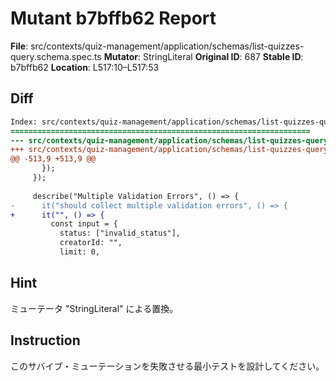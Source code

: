 # Mutant b7bffb62 Report

**File**: src/contexts/quiz-management/application/schemas/list-quizzes-query.schema.spec.ts
**Mutator**: StringLiteral
**Original ID**: 687
**Stable ID**: b7bffb62
**Location**: L517:10–L517:53

## Diff

```diff
Index: src/contexts/quiz-management/application/schemas/list-quizzes-query.schema.spec.ts
===================================================================
--- src/contexts/quiz-management/application/schemas/list-quizzes-query.schema.spec.ts	original
+++ src/contexts/quiz-management/application/schemas/list-quizzes-query.schema.spec.ts	mutated #687
@@ -513,9 +513,9 @@
       });
     });
 
     describe("Multiple Validation Errors", () => {
-      it("should collect multiple validation errors", () => {
+      it("", () => {
         const input = {
           status: ["invalid_status"],
           creatorId: "",
           limit: 0,
```

## Hint

ミューテータ "StringLiteral" による置換。

## Instruction

このサバイブ・ミューテーションを失敗させる最小テストを設計してください。
